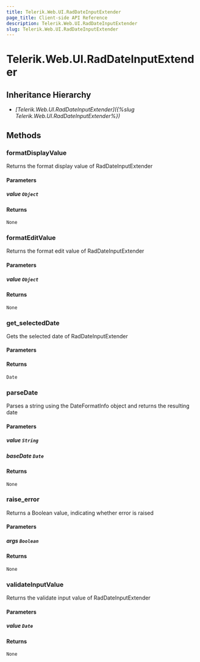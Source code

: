 ```yaml
---
title: Telerik.Web.UI.RadDateInputExtender
page_title: Client-side API Reference
description: Telerik.Web.UI.RadDateInputExtender
slug: Telerik.Web.UI.RadDateInputExtender
---
```


# Telerik.Web.UI.RadDateInputExtender  

## Inheritance Hierarchy

* *[Telerik.Web.UI.RadDateInputExtender]({%slug Telerik.Web.UI.RadDateInputExtender%})*


## Methods

###  formatDisplayValue

Returns the format display value of RadDateInputExtender

#### Parameters

##### value `Object`

#### Returns

`None` 

### formatEditValue

Returns the format edit value of RadDateInputExtender

#### Parameters

##### value `Object`

#### Returns

`None` 

### get_selectedDate

Gets the selected date of RadDateInputExtender

#### Parameters

#### Returns

`Date` 

### parseDate

Parses a string using the DateFormatInfo object and returns the resulting date

#### Parameters

##### value `String`

##### baseDate `Date`

#### Returns

`None` 

### raise_error

Returns a Boolean value, indicating whether error is raised

#### Parameters

##### args `Boolean`

#### Returns

`None` 

### validateInputValue

Returns the validate input value of RadDateInputExtender

#### Parameters

##### value `Date`

#### Returns

`None` 



